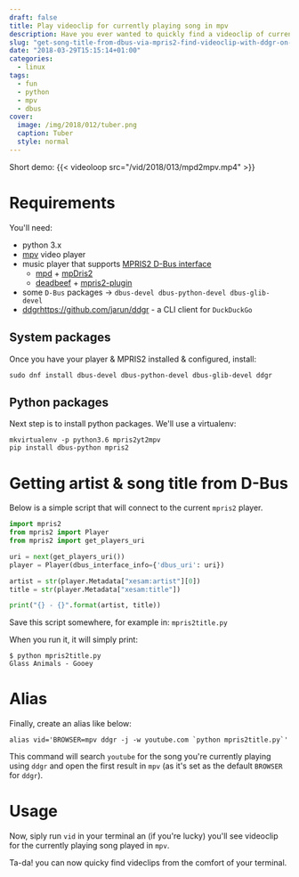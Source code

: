 ```yaml
---
draft: false
title: Play videoclip for currently playing song in mpv
description: Have you ever wanted to quickly find a videoclip of currently playing song?
slug: "get-song-title-from-dbus-via-mpris2-find-videoclip-with-ddgr-on-youtube-and-play-it-with-mpv"
date: "2018-03-29T15:15:14+01:00"
categories:
  - linux
tags:
  - fun
  - python
  - mpv
  - dbus
cover:
  image: /img/2018/012/tuber.png
  caption: Tuber
  style: normal
---
```


Short demo:
{{< videoloop src="/vid/2018/013/mpd2mpv.mp4" >}}


# Requirements

You'll need:

* python 3.x
* [mpv](https://mpv.io/) video player
* music player that supports [MPRIS2 D-Bus interface](https://specifications.freedesktop.org/mpris-spec/latest/)
    * [mpd](https://www.musicpd.org/) + [mpDris2](https://github.com/eonpatapon/mpDris2)
    * [deadbeef](http://deadbeef.sourceforge.net/) + [mpris2-plugin](https://github.com/Serranya/deadbeef-mpris2-plugin)
* some `D-Bus` packages -> `dbus-devel dbus-python-devel dbus-glib-devel`
* [ddgr]()https://github.com/jarun/ddgr - a CLI client for `DuckDuckGo` 

## System packages
Once you have your player & MPRIS2 installed & configured, install:
```shell
sudo dnf install dbus-devel dbus-python-devel dbus-glib-devel ddgr
```

## Python packages

Next step is to install python packages.
We'll use a virtualenv:
```shell
mkvirtualenv -p python3.6 mpris2yt2mpv
pip install dbus-python mpris2
```
# Getting artist & song title from D-Bus

Below is a simple script that will connect to the current `mpris2` player.
```python
import mpris2
from mpris2 import Player
from mpris2 import get_players_uri

uri = next(get_players_uri())
player = Player(dbus_interface_info={'dbus_uri': uri})

artist = str(player.Metadata["xesam:artist"][0])
title = str(player.Metadata["xesam:title"])

print("{} - {}".format(artist, title))
```

Save this script somewhere, for example in: `mpris2title.py`

When you run it, it will simply print:
```shell
$ python mpris2title.py 
Glass Animals - Gooey
```

# Alias

Finally, create an alias like below:
```shell
alias vid='BROWSER=mpv ddgr -j -w youtube.com `python mpris2title.py`'
```

This command will search `youtube` for the song you're currently playing using 
`ddgr` and open the first result in `mpv` (as it's set as the default `BROWSER`
for `ddgr`).


# Usage

Now, siply run `vid` in your terminal an (if you're lucky) you'll see
videoclip for the currently playing song played in `mpv`.

Ta-da! you can now quicky find videclips from the comfort of your terminal.
